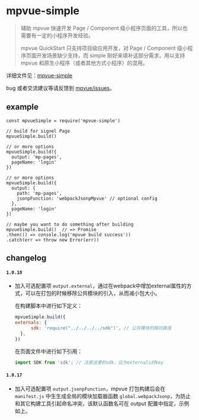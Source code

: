 # mpvue-simple

> 辅助 mpvue 快速开发 Page / Component 级小程序页面的工具，所以也需要有一定的小程序开发经验。
>
> mpvue QuickStart 只支持项目级应用开发，对 Page / Component 级小程序页面开发场景缺少支持，而 simple 刚好来填补这部分需求，用以支持 mpvue 和原生小程序（或者其他方式小程序）的混用。

详细文件见：[mpvue-simple](http://mpvue.com/mpvue/simple)

bug 或者交流建议等请反馈到 [mpvue/issues](https://github.com/Meituan-Dianping/mpvue/issues)。

## example
```
const mpvueSimple = require('mpvue-simple')

// build for signel Page
mpvueSimple.build()

// or more options
mpvueSimple.build({
  output: 'mp-pages',
  pageName: 'login'
})

// or more options
mpvueSimple.build({
  output: {
    path: 'mp-pages',
    jsonpFunction: 'webpackJsonpMpvue' // optional config
  },
  pageName: 'login'
})

// maybe you want to do something after building
mpvueSimple.build()  // => Promise
.then(() => console.log('mpvue build success'))
.catch(err => throw new Error(err))
```

## changelog
#### `1.0.18`

- 加入可选配置项 `output.external`，通过在webpack中增加external属性的方式，可以在打包的时候移除公共模块的引入，从而减小包大小。

  在构建脚本中进行如下定义：

    ```javascript
  mpvueSimple.build({
  	externals: {
          sdk: 'require("../../../../sdk")', // 公共模块的相对路径
      },
  })
    ```

  在页面文件中进行如下引用：

    ```javascript
  import SDK from 'sdk'; // 注意这里的sdk，应为externals的key
    ```




#### `1.0.17`

- 加入可选配置项 `output.jsonpFunction`，mpvue 打包构建后会在 `manifest.js` 中生生成全局的模块加载器函数 `global.webpackJsonp`，为防止和其它构建工具引起命名冲突，该默认函数名可在 output 配置中指定，示例如上。

